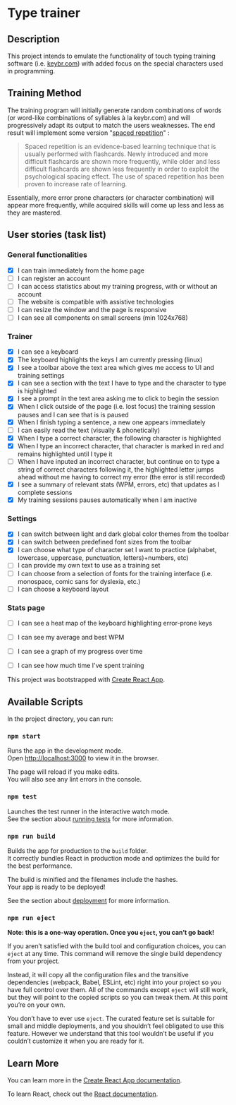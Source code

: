 # Type trainer

## Description

This project intends to emulate the functionality of touch typing training software (i.e. [keybr.com](https://www.keybr.com/)) with added focus on the special characters used in programming.

## Training Method

The training program will initially generate random combinations of words (or word-like combinations of syllables à la keybr.com) and will progressively adapt its output to match the users weaknesses.
The end result will implement some version "[spaced repetition](https://en.wikipedia.org/wiki/Spaced_repetition)" :
> Spaced repetition is an evidence-based learning technique that is usually performed with flashcards. Newly introduced and more difficult flashcards are shown more frequently, while older and less difficult flashcards are shown less frequently in order to exploit the psychological spacing effect. The use of spaced repetition has been proven to increase rate of learning.

Essentially, more error prone characters (or character combination) will appear more frequently, while acquired skills will come up less and less as they are mastered.


## User stories (task list)

### General functionalities
- [x] I can train immediately from the home page
- [ ] I can register an account
- [ ] I can access statistics about my training progress, with or without an account
- [ ] The website is compatible with assistive technologies
- [ ] I can resize the window and the page is responsive
- [ ] I can see all components on small screens (min 1024x768)
### Trainer
- [x] I can see a keyboard
- [x] The keyboard highlights the keys I am currently pressing (linux)
- [x] I see a toolbar above the text area which gives me access to UI and training settings
- [x] I can see a section with the text I have to type and the character to type is highlighted
- [x] I see a prompt in the text area asking me to click to begin the session
- [x] When I click outside of the page (i.e. lost focus) the training session pauses and I can see that is is paused
- [x] When I finish typing a sentence, a new one appears immediately
- [ ] I can easily read the text (visually & phonetically)
- [x] When I type a correct character, the following character is highlighted
- [x] When I type an incorrect character, that character is marked in red and remains highlighted until I type it
- [ ] When I have inputed an incorrect character, but continue on to type a string of correct characters following it, the highlighted letter jumps ahead without me having to correct my error (the error is still recorded)
- [x] I see a summary of relevant stats (WPM, errors, etc) that updates as I complete sessions
- [x] My training sessions pauses automatically when I am inactive
### Settings
- [x] I can switch between light and dark global color themes from the toolbar
- [x] I can switch between predefined font sizes from the toolbar
- [x] I can choose what type of character set I want to practice (alphabet, lowercase, uppercase, punctuation, letters)+numbers, etc)
- [ ] I can provide my own text to use as a training set
- [ ] I can choose from a selection of fonts for the training interface (i.e. monospace, comic sans for dyslexia, etc.)
- [ ] I can choose a keyboard layout
### Stats page
- [ ] I can see a heat map of the keyboard highlighting error-prone keys
- [ ] I can see my average and best WPM
- [ ] I can see a graph of my progress over time
- [ ] I can see how much time I've spent training


This project was bootstrapped with [Create React App](https://github.com/facebook/create-react-app).

## Available Scripts

In the project directory, you can run:

### `npm start`

Runs the app in the development mode.<br />
Open [http://localhost:3000](http://localhost:3000) to view it in the browser.

The page will reload if you make edits.<br />
You will also see any lint errors in the console.

### `npm test`

Launches the test runner in the interactive watch mode.<br />
See the section about [running tests](https://facebook.github.io/create-react-app/docs/running-tests) for more information.

### `npm run build`

Builds the app for production to the `build` folder.<br />
It correctly bundles React in production mode and optimizes the build for the best performance.

The build is minified and the filenames include the hashes.<br />
Your app is ready to be deployed!

See the section about [deployment](https://facebook.github.io/create-react-app/docs/deployment) for more information.

### `npm run eject`

**Note: this is a one-way operation. Once you `eject`, you can’t go back!**

If you aren’t satisfied with the build tool and configuration choices, you can `eject` at any time. This command will remove the single build dependency from your project.

Instead, it will copy all the configuration files and the transitive dependencies (webpack, Babel, ESLint, etc) right into your project so you have full control over them. All of the commands except `eject` will still work, but they will point to the copied scripts so you can tweak them. At this point you’re on your own.

You don’t have to ever use `eject`. The curated feature set is suitable for small and middle deployments, and you shouldn’t feel obligated to use this feature. However we understand that this tool wouldn’t be useful if you couldn’t customize it when you are ready for it.

## Learn More

You can learn more in the [Create React App documentation](https://facebook.github.io/create-react-app/docs/getting-started).

To learn React, check out the [React documentation](https://reactjs.org/).
